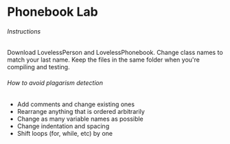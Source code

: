 # Phonebook Lab

###### Instructions
Download LovelessPerson and LovelessPhonebook. Change class names to match your last name. 
Keep the files in the same folder when you're compiling and testing.


###### How to avoid plagarism detection
* Add comments and change existing ones
* Rearrange anything that is ordered arbitrarily
* Change as many variable names as possible
* Change indentation and spacing
* Shift loops (for, while, etc) by one
